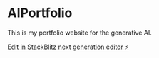 # AIPortfolio

This is my portfolio website for the generative AI.


[Edit in StackBlitz next generation editor ⚡️](https://stackblitz.com/~/github.com/sonjil/AIPortfolio)
